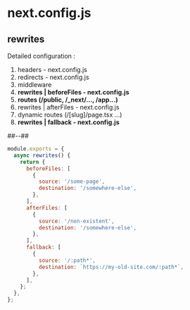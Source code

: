 <!-- .slide: class="two-column with-code " -->

# next.config.js

## rewrites

Detailed configuration :

1. headers - next.config.js
2. redirects - next.config.js
3. middleware
4. <strong>rewrites | beforeFiles - next.config.js</strong>
5. <strong>routes (/public, /\_next/..., /app...)</strong>
6. rewrites | afterFiles - next.config.js
7. dynamic routes (/[slug]/page.tsx ...)
8. <strong>rewrites | fallback - next.config.js</strong>

##--##

```js
module.exports = {
  async rewrites() {
    return {
      beforeFiles: [
        {
          source: '/some-page',
          destination: '/somewhere-else',
        },
      ],
      afterFiles: [
        {
          source: '/non-existent',
          destination: '/somewhere-else',
        },
      ],
      fallback: [
        {
          source: '/:path*',
          destination: `https://my-old-site.com/:path*`,
        },
      ],
    };
  },
};
```
